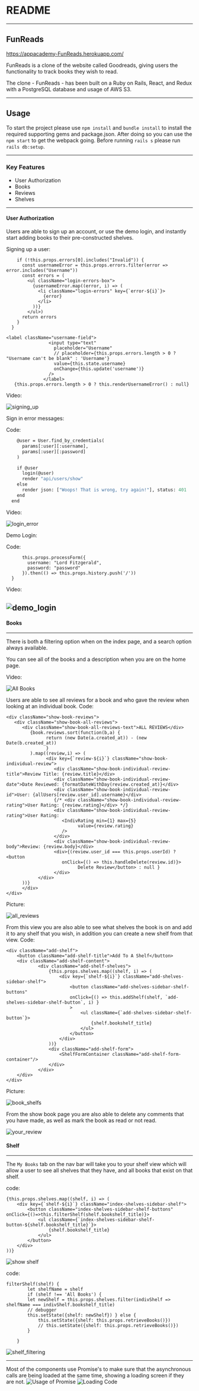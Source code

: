 # README
----------
## FunReads

https://appacademy-FunReads.herokuapp.com/

FunReads is a clone of the website called Goodreads, giving users the functionality to track books they wish to read.

The clone - FunReads - has been built on a Ruby on Rails, React, and Redux with a PostgreSQL database and usage of AWS S3. 

----------

## Usage
To start the project please use `npm install` and `bundle install` to install the required supporting gems and package.json. After doing so you can use the `npm start` to get the webpack going. Before running `rails s` please run `rails db:setup`. 

--------
### Key Features

   * User Authorization 
   * Books
   * Reviews
   * Shelves
--------

#### User Authorization
Users are able to sign up an account, or use the demo login, and instantly start adding books to their pre-constructed shelves.

Signing up a user:

```renderUsernameError() {
    if (!this.props.errors[0].includes("Invalid")) {
      const usernameError = this.props.errors.filter(error => error.includes("Username"))
      const errors = (
        <ul className="login-errors-box">
          {usernameError.map((error, i) => (
            <li className="login-errors" key={`error-${i}`}>
              {error}
            </li>
          ))}
        </ul>)
      return errors
    }
  }

<label className="username-field">
                <input type="text"
                  placeholder="Username"
                  // placeholder={this.props.errors.length > 0 ? "Username can't be blank" : 'Username'}
                  value={this.state.username}
                  onChange={this.update('username')}
                />
              </label>
   {this.props.errors.length > 0 ? this.renderUsernameError() : null}
   ```

Video:

![signing_up](https://github.com/Micjoey/FunReads_FSP/blob/master/app/assets/videos/sign%20up.gif)


Sign in error messages: 

Code:

```def create
    @user = User.find_by_credentials(
      params[:user][:username],
      params[:user][:password]
    )

    if @user
      login(@user)
      render "api/users/show"
    else
      render json: ["Woops! That is wrong, try again!"], status: 401
    end
  end 
```

Video:

![login_error](https://github.com/Micjoey/FunReads_FSP/blob/master/app/assets/videos/error-message.gif)

Demo Login:

Code:
```handleDemoLogin() {
      this.props.processForm({
        username: "Lord Fitzgerald",
        password: "password"
      }).then(() => this.props.history.push('/'))
  }
```

Video:

![demo_login](https://github.com/Micjoey/FunReads_FSP/blob/master/app/assets/videos/demo%20login.gif)
--------

#### Books
--------
There is both a filtering option when on the index page, and a search option always available.

You can see all of the books and a description when you are on the home page.

Video:

![All Books](https://github.com/Micjoey/FunReads_FSP/blob/master/app/assets/videos/index%20books.gif)


Users are able to see all reviews for a book and who gave the review when looking at an individual book.
Code:

```
<div className="show-book-reviews">
   <div className="show-book-all-reviews">
      <div className="show-book-all-reviews-text">ALL REVIEWS</div>
         {book.reviews.sort(function(b,a) {
               return (new Date(a.created_at)) - (new Date(b.created_at))
               }
         ).map((review,i) => (
               <div key={`review-${i}`} className="show-book-individual-review">
                  <div className="show-book-individual-review-title">Review Title: {review.title}</div>
                  <div className="show-book-individual-review-date">Date Reviewed: {formatDateWithDay(review.created_at)}</div>
                  <div className="show-book-individual-review-id">User: {allUsers[review.user_id].username}</div>
                  {/* <div className="show-book-individual-review-rating">User Rating: {review.rating}</div> */}
                  <div className="show-book-individual-review-rating">User Rating: 
                     <IndivRating min={1} max={5}
                           value={review.rating}
                     />
                  </div>
                  <div className="show-book-individual-review-body">Review: {review.body}</div>
                  <div>{(review.user_id === this.props.userId) ? <button 
                     onClick={() => this.handleDelete(review.id)}>
                           Delete Review</button> : null }
                  </div>
            </div>
      ))}
      </div>
</div>
```

Picture:

![all_reviews](https://github.com/Micjoey/FunReads_FSP/blob/master/app/assets/images/All%20Reviews.png)

From this view you are also able to see what shelves the book is on and add it to any shelf that you wish, in addition you can create a new shelf from that view. 
Code:
```
<div className="add-shelf">
    <button className="add-shelf-title">Add To A Shelf</button>
    <div className="add-shelf-content">
            <div className="add-shelf-shelves">
                {this.props.shelves.map((shelf, i) => (
                    <div key={`shelf-${i}`} className="add-shelves-sidebar-shelf">
                        <button className="add-shelves-sidebar-shelf-buttons" 
                        onClick={() => this.addShelf(shelf, `add-shelves-sidebar-shelf-button`, i) }
                        >
                            <ul className={`add-shelves-sidebar-shelf-button`}>
                                {shelf.bookshelf_title}
                            </ul>
                        </button>
                    </div>
                ))}
                <div className="add-shelf-form">
                    <ShelfFormContainer className="add-shelf-form-container"/>
                </div>
            </div>
    </div>
</div>
```

Picture:

![book_shelfs](https://github.com/Micjoey/FunReads_FSP/blob/master/app/assets/images/Add%20to%20Shelf.png)

From the show book page you are also able to delete any comments that you have made, as well as mark the book as read or not read.

![your_review](https://github.com/Micjoey/FunReads_FSP/blob/master/app/assets/videos/delete%20and%20create%20review.gif)

#### Shelf
--------
The `My Books` tab on the nav bar will take you to your shelf view which will allow a user to see all shelves that they have, and all books that exist on that shelf. 

code:
```
{this.props.shelves.map((shelf, i) => (
    <div key={`shelf-${i}`} className="index-shelves-sidebar-shelf">
        <button className="index-shelves-sidebar-shelf-buttons" onClick={()=>this.filterShelf(shelf.bookshelf_title)}>
            <ul className={`index-shelves-sidebar-shelf-button-${shelf.bookshelf_title}`}>
                {shelf.bookshelf_title}
            </ul>
        </button>
    </div>
))}
```
![show shelf](https://github.com/Micjoey/FunReads_FSP/blob/master/app/assets/videos/show%20shelf.gif)


code:
```
filterShelf(shelf) {
        let shelfName = shelf
        if (shelf !== 'All Books') {
        let newShelf = this.props.shelves.filter(indivShelf => shelfName === indivShelf.bookshelf_title)
        // debugger
        this.setState({shelf: newShelf}) } else {
            this.setState({shelf: this.props.retrieveBooks()})
            // this.setState({shelf: this.props.retrieveBooks()})
        }

    }
```
![shelf_filtering](https://github.com/Micjoey/FunReads_FSP/blob/master/app/assets/videos/shelf%20filter.gif)


--------

Most of the components use Promise's to make sure that the asynchronous calls are being loaded at the same time, showing a loading screen if they are not. 
![Usage of Promise](https://github.com/Micjoey/FunReads_FSP/blob/master/app/assets/images/promise.png)
![Loading Code](https://github.com/Micjoey/FunReads_FSP/blob/master/app/assets/images/loading%20code.png)











